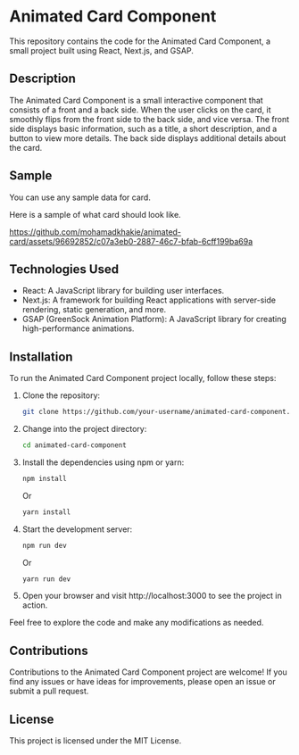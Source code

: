 # Animated Card Component

This repository contains the code for the Animated Card Component, a small project built using React, Next.js, and GSAP.

## Description

The Animated Card Component is a small interactive component that consists of a front and a back side. When the user clicks on the card, it smoothly flips from the front side to the back side, and vice versa. The front side displays basic information, such as a title, a short description, and a button to view more details. The back side displays additional details about the card.


## Sample

You can use any sample data for card.

Here is a sample of what card should look like.

https://github.com/mohamadkhakie/animated-card/assets/96692852/c07a3eb0-2887-46c7-bfab-6cff199ba69a




## Technologies Used

- React: A JavaScript library for building user interfaces.
- Next.js: A framework for building React applications with server-side rendering, static generation, and more.
- GSAP (GreenSock Animation Platform): A JavaScript library for creating high-performance animations.

## Installation

To run the Animated Card Component project locally, follow these steps:

1. Clone the repository:

   ```bash
   git clone https://github.com/your-username/animated-card-component.git
   ```

2. Change into the project directory:

    ```bash
    cd animated-card-component
    ```

3. Install the dependencies using npm or yarn:

    ```bash
    npm install
    ```

   Or

    ```bash
    yarn install
    ```

4. Start the development server:

    ```bash
    npm run dev
    ```

   Or
   
    ```bash
    yarn run dev
    ```

5. Open your browser and visit http://localhost:3000 to see the project in action.

Feel free to explore the code and make any modifications as needed.

## Contributions

Contributions to the Animated Card Component project are welcome! If you find any issues or have ideas for improvements, please open an issue or submit a pull request.

## License

This project is licensed under the MIT License.




